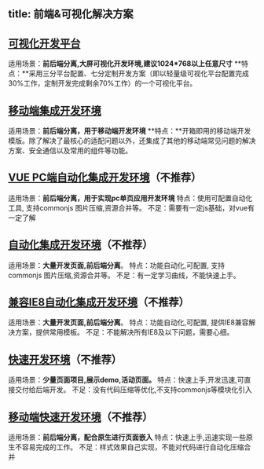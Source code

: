 
title: 前端&可视化解决方案
---
## [可视化开发平台](https://zhu18.github.io/anov-doc/)

适用场景：**前后端分离,大屏可视化开发环境,建议1024*768以上任意尺寸**
**特点：**采用三分平台配置、七分定制开发方案（即以轻量级可视化平台配置完成30%工作，定制开发完成剩余70%工作）的一个可视化平台。

## [移动端集成开发环境](https://github.com/wuyax/touch-vision)

适用场景：**前后端分离，用于移动端开发环境**
**特点：**开箱即用的移动端开发模版。除了解决了最核心的适配问题以外，还集成了其他的移动端常见问题的解决方案、安全通信以及常用的组件等功能。

## [VUE  PC端自动化集成开发环境](https://github.com/F3F/spa-development-pc)（不推荐）

适用场景：**前后端分离，用于实现pc单页应用开发环境**
特点：使用可配置自动化工具, 支持commonjs 图片压缩,资源合并等。
不足：需要有一定js基础，对vue有一定了解


## [自动化集成开发环境](https://github.com/F3F/automation-development)（不推荐）

适用场景：**大量开发页面,前后端分离**。
特点：功能自动化,可配置, 支持commonjs 图片压缩,资源合并等。
不足：有一定学习曲线，不能快速上手。


## [兼容IE8自动化集成开发环境](https://github.com/F3F/automation-development-ie8.git)（不推荐）

适用场景：**大量开发页面,前后端分离**。
特点：功能自动化,可配置, 提供IE8兼容解决方案，提供常用模板。
不足：不能解决所有IE8及以下问题，需要心细。


## [快速开发环境](https://github.com/F3F/rapid-development-PC)（不推荐）

适用场景：**少量页面项目,展示demo,活动页面。**
特点：快速上手,开发迅速,可直接交付给后端开发。
不足：没有代码压缩等优化,不支持commonjs等模块化引入

## [移动端快速开发环境](https://github.com/F3F/rapid-development-Mobile)（不推荐）

适用场景：**前后端分离，配合原生进行页面嵌入**
特点：快速上手,迅速实现一些原生不容易完成的工作。
不足：样式效果自己实现，不能对代码进行自动化压缩合并
